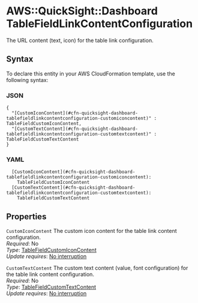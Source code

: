 # AWS::QuickSight::Dashboard TableFieldLinkContentConfiguration<a name="aws-properties-quicksight-dashboard-tablefieldlinkcontentconfiguration"></a>

The URL content \(text, icon\) for the table link configuration\.

## Syntax<a name="aws-properties-quicksight-dashboard-tablefieldlinkcontentconfiguration-syntax"></a>

To declare this entity in your AWS CloudFormation template, use the following syntax:

### JSON<a name="aws-properties-quicksight-dashboard-tablefieldlinkcontentconfiguration-syntax.json"></a>

```
{
  "[CustomIconContent](#cfn-quicksight-dashboard-tablefieldlinkcontentconfiguration-customiconcontent)" : TableFieldCustomIconContent,
  "[CustomTextContent](#cfn-quicksight-dashboard-tablefieldlinkcontentconfiguration-customtextcontent)" : TableFieldCustomTextContent
}
```

### YAML<a name="aws-properties-quicksight-dashboard-tablefieldlinkcontentconfiguration-syntax.yaml"></a>

```
  [CustomIconContent](#cfn-quicksight-dashboard-tablefieldlinkcontentconfiguration-customiconcontent): 
    TableFieldCustomIconContent
  [CustomTextContent](#cfn-quicksight-dashboard-tablefieldlinkcontentconfiguration-customtextcontent): 
    TableFieldCustomTextContent
```

## Properties<a name="aws-properties-quicksight-dashboard-tablefieldlinkcontentconfiguration-properties"></a>

`CustomIconContent`  <a name="cfn-quicksight-dashboard-tablefieldlinkcontentconfiguration-customiconcontent"></a>
The custom icon content for the table link content configuration\.  
*Required*: No  
*Type*: [TableFieldCustomIconContent](aws-properties-quicksight-dashboard-tablefieldcustomiconcontent.md)  
*Update requires*: [No interruption](https://docs.aws.amazon.com/AWSCloudFormation/latest/UserGuide/using-cfn-updating-stacks-update-behaviors.html#update-no-interrupt)

`CustomTextContent`  <a name="cfn-quicksight-dashboard-tablefieldlinkcontentconfiguration-customtextcontent"></a>
The custom text content \(value, font configuration\) for the table link content configuration\.  
*Required*: No  
*Type*: [TableFieldCustomTextContent](aws-properties-quicksight-dashboard-tablefieldcustomtextcontent.md)  
*Update requires*: [No interruption](https://docs.aws.amazon.com/AWSCloudFormation/latest/UserGuide/using-cfn-updating-stacks-update-behaviors.html#update-no-interrupt)
